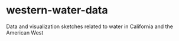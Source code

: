 # western-water-data
Data and visualization sketches related to water in California and the American West
